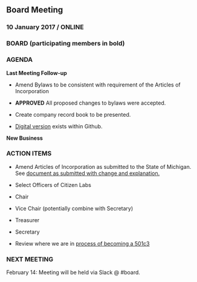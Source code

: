 ## Board Meeting
### 10 January 2017 / ONLINE

### BOARD (participating members in bold)

### AGENDA

**Last Meeting Follow-up**

- Amend Bylaws to be consistent with requirement of the Articles of Incorporation
 - **APPROVED** All proposed changes to bylaws were accepted.

 - Create company record book to be presented.
  - [Digital version](https://github.com/citizenlabsgr/community/tree/master/governance) exists within Github.


**New Business**


### ACTION ITEMS

- Amend Articles of Incorporation as submitted to the State of Michigan. See [document as submitted with change and explanation.](https://docs.google.com/document/d/1TkAX7hxQPwQVuY0_7gDSZaiNXjvwZoypFYsurgyHHmc/edit?usp=sharing)

- Select Officers of Citizen Labs
 - Chair
 - Vice Chair (potentially combine with Secretary)
 - Treasurer
 - Secretary

- Review where we are in [process of becoming a 501c3](https://github.com/citizenlabsgr/community/wiki/Steps-to-Become-a-Non-Profit-in-Michigan)


### NEXT MEETING

February 14: Meeting will be held via Slack @ #board.
